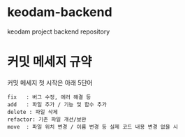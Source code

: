 # keodam-backend
keodam project backend repository

# 커밋 메세지 규약
커밋 메세지 첫 시작은 아래 5단어
```
fix   : 버그 수정, 에러 해결 등
add   : 파일 추가 / 기능 및 함수 추가
delete : 파일 삭제
refactor: 기존 파일 개선/보완
move  : 파일 위치 변경 / 이름 변경 등 실제 코드 내용 변경 없을 시
